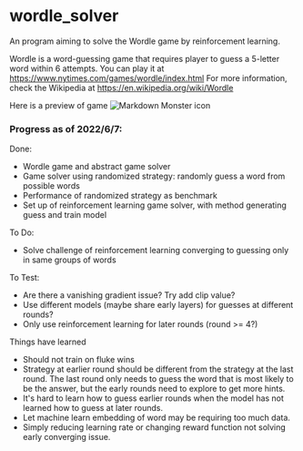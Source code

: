# wordle_solver
An program aiming to solve the Wordle game by reinforcement learning.

Wordle is a word-guessing game that requires player to guess a 5-letter word within 6 attempts. You can play it at https://www.nytimes.com/games/wordle/index.html For more information, check the Wikipedia at https://en.wikipedia.org/wiki/Wordle 

Here is a preview of game 
<img src="https://upload.wikimedia.org/wikipedia/commons/e/ec/Wordle_196_example.svg"
     alt="Markdown Monster icon"
     style="margin-right: 10px;" />

### Progress as of 2022/6/7:
Done:
- Wordle game and abstract game solver
- Game solver using randomized strategy: randomly guess a word from possible words
- Performance of randomized strategy as benchmark
- Set up of reinforcement learning game solver, with method generating guess and train model

To Do:
- Solve challenge of reinforcement learning converging to guessing only in same groups of words

To Test:
- Are there a vanishing gradient issue? Try add clip value?
- Use different models (maybe share early layers) for guesses at different rounds?
- Only use reinforcement learning for later rounds (round >= 4?)

Things have learned
- Should not train on fluke wins
- Strategy at earlier round should be different from the strategy at the last round. The last round only needs to guess the word that is most likely to be the answer, but the early rounds need to explore to get more hints.
- It's hard to learn how to guess earlier rounds when the model has not learned how to guess at later rounds.
- Let machine learn embedding of word may be requiring too much data.
- Simply reducing learning rate or changing reward function not solving early converging issue.
